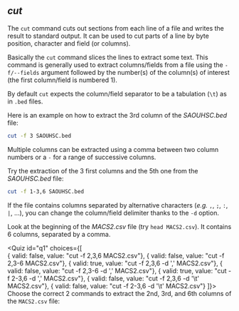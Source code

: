 <script>
import Quiz from "$components/Quiz.svelte";
</script>

## *cut*

The `cut` command cuts out sections from each line of a file and writes the result to standard output. 
It can be used to cut parts of a line by byte position, character and field (or columns). 

Basically the `cut` command slices the lines to extract some text.
This command is generally used to extract columns/fields from a file using the `-f/--fields` argument followed by the number(s) of the column(s) of interest (the first column/field is numbered 1).

By default `cut` expects the column/field separator to be a  tabulation (`\t`) as in `.bed` files. 

Here is an example on how to extract the 3rd column of the _SAOUHSC.bed_ file:

```bash
cut -f 3 SAOUHSC.bed
```

Multiple columns can be extracted using a comma between two column numbers or a `-` for a range of successive columns.

Try the extraction of the 3 first columns and the 5th one from the _SAOUHSC.bed_ file:

```bash
cut -f 1-3,6 SAOUHSC.bed
```

If the file contains columns separated by alternative characters (*e.g.* `,`, `;`, `:`, `|`, ...), you can change the column/field delimiter thanks to the `-d` option. 

Look at the beginning of the _MACS2.csv_ file (try `head MACS2.csv`). 
It contains 6 columns, separated by a comma.

<Quiz id="q1" choices={[    
      { valid: false, value: "cut -f 2,3,6 MACS2.csv"},
      { valid: false, value: "cut -f 2,3-6 MACS2.csv"},
      { valid: true, value: "cut -f 2,3,6 -d ',' MACS2.csv"},
      { valid: false, value: "cut -f 2,3-6 -d ',' MACS2.csv"},
      { valid: true, value: "cut -f 2-3,6 -d ',' MACS2.csv"},
      { valid: false, value: "cut -f 2,3,6 -d '\t' MACS2.csv"},
      { valid: false, value: "cut -f 2-3,6 -d '\t' MACS2.csv"}
]}> 
	<span slot="prompt">
    Choose the correct 2 commands to extract the 2nd, 3rd, and 6th columns of the `MACS2.csv` file:
	</span>
</Quiz>  
